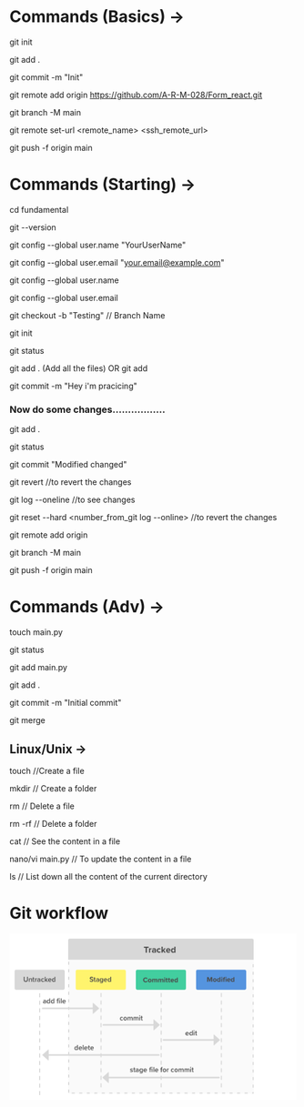 # Commands (Basics) ->
git init

git add .

git commit -m "Init"

git remote add origin https://github.com/A-R-M-028/Form_react.git

git branch -M main

git remote set-url <remote_name> <ssh_remote_url>

git push -f origin main

# Commands (Starting) ->
cd fundamental

 git --version

 git config --global user.name "YourUserName"

git config --global user.email "your.email@example.com"

git config --global user.name

git config --global user.email

 git checkout -b "Testing" // Branch Name

git init

git status

git add . (Add all the files) OR git add <filename>

git commit -m "Hey i'm pracicing"

### Now do some changes.................

git add .

git status

git commit "Modified changed"

git revert //to revert the changes

git log --oneline //to see changes

git reset --hard <number_from_git log --online> //to revert the changes

git remote add origin <link>

git branch -M main

git push -f origin main

 # Commands (Adv) ->

 touch main.py

 git status

 git add main.py

 git add .

 git commit -m "Initial commit"
 
 git merge

 ## Linux/Unix ->
 touch //Create a file

 mkdir // Create a folder

 rm <filename> // Delete a file

 rm -rf <foldername> // Delete a folder

 cat // See the content in a file

 nano/vi main.py // To update the content in a file

 ls // List down all the content of the current directory

 # Git workflow
 ![Alt text](image.png)

 



